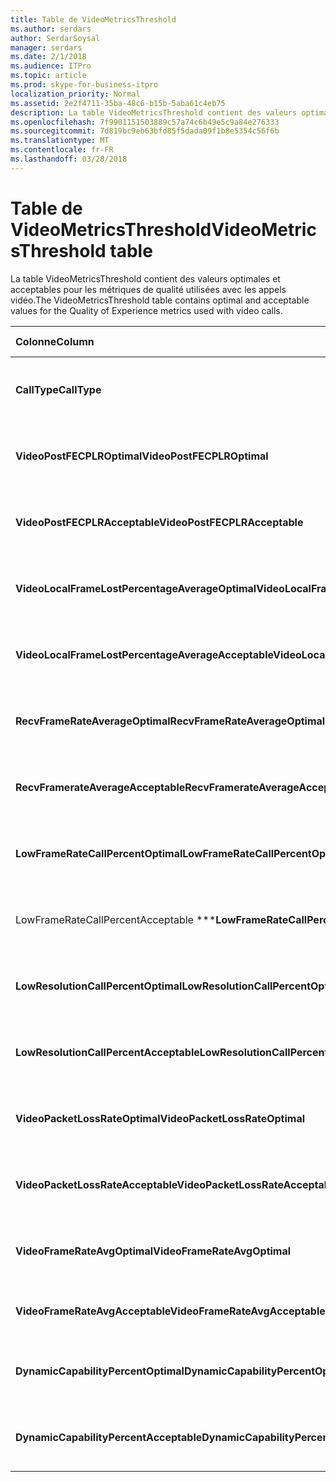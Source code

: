 ```yaml
---
title: Table de VideoMetricsThreshold
ms.author: serdars
author: SerdarSoysal
manager: serdars
ms.date: 2/1/2018
ms.audience: ITPro
ms.topic: article
ms.prod: skype-for-business-itpro
localization_priority: Normal
ms.assetid: 2e2f4711-35ba-48c6-b15b-5aba61c4eb75
description: La table VideoMetricsThreshold contient des valeurs optimales et acceptables pour les métriques de qualité utilisées avec les appels vidéo.
ms.openlocfilehash: 7f9901151503889c57a74c6b49e5c9a84e276333
ms.sourcegitcommit: 7d819bc9eb63bfd85f5dada09f1b8e5354c56f6b
ms.translationtype: MT
ms.contentlocale: fr-FR
ms.lasthandoff: 03/28/2018
---
```

# <a name="videometricsthreshold-table"></a><span data-ttu-id="cbb2d-103">Table de VideoMetricsThreshold</span><span class="sxs-lookup"><span data-stu-id="cbb2d-103">VideoMetricsThreshold table</span></span>
 
<span data-ttu-id="cbb2d-104">La table VideoMetricsThreshold contient des valeurs optimales et acceptables pour les métriques de qualité utilisées avec les appels vidéo.</span><span class="sxs-lookup"><span data-stu-id="cbb2d-104">The VideoMetricsThreshold table contains optimal and acceptable values for the Quality of Experience metrics used with video calls.</span></span>
  
|<span data-ttu-id="cbb2d-105">**Colonne**</span><span class="sxs-lookup"><span data-stu-id="cbb2d-105">**Column**</span></span>|<span data-ttu-id="cbb2d-106">**Type de données**</span><span class="sxs-lookup"><span data-stu-id="cbb2d-106">**Data Type**</span></span>|<span data-ttu-id="cbb2d-107">**Index de la clé**</span><span class="sxs-lookup"><span data-stu-id="cbb2d-107">**Key/Index**</span></span>|<span data-ttu-id="cbb2d-108">**Détails**</span><span class="sxs-lookup"><span data-stu-id="cbb2d-108">**Details**</span></span>|
|:-----|:-----|:-----|:-----|
|<span data-ttu-id="cbb2d-109">**CallType**</span><span class="sxs-lookup"><span data-stu-id="cbb2d-109">**CallType**</span></span> <br/> |<span data-ttu-id="cbb2d-110">int</span><span class="sxs-lookup"><span data-stu-id="cbb2d-110">int</span></span>  <br/> |<span data-ttu-id="cbb2d-111">Principal</span><span class="sxs-lookup"><span data-stu-id="cbb2d-111">Primary</span></span>  <br/> |<span data-ttu-id="cbb2d-112">Type d’appel qui a été placé.</span><span class="sxs-lookup"><span data-stu-id="cbb2d-112">Type of call that was placed.</span></span>  <br/> |
|<span data-ttu-id="cbb2d-113">**VideoPostFECPLROptimal**</span><span class="sxs-lookup"><span data-stu-id="cbb2d-113">**VideoPostFECPLROptimal**</span></span> <br/> |<span data-ttu-id="cbb2d-114">Decimal(5,2)</span><span class="sxs-lookup"><span data-stu-id="cbb2d-114">decimal(5,2)</span></span>  <br/> ||<span data-ttu-id="cbb2d-115">La valeur par défaut est de 0,05.</span><span class="sxs-lookup"><span data-stu-id="cbb2d-115">The default value is 0.05.</span></span>  <br/> |
|<span data-ttu-id="cbb2d-116">**VideoPostFECPLRAcceptable**</span><span class="sxs-lookup"><span data-stu-id="cbb2d-116">**VideoPostFECPLRAcceptable**</span></span> <br/> |<span data-ttu-id="cbb2d-117">Decimal(5,2)</span><span class="sxs-lookup"><span data-stu-id="cbb2d-117">decimal(5,2)</span></span>  <br/> ||<span data-ttu-id="cbb2d-118">La valeur par défaut est de 0,10.</span><span class="sxs-lookup"><span data-stu-id="cbb2d-118">The default value is 0.10.</span></span>  <br/> |
|<span data-ttu-id="cbb2d-119">**VideoLocalFrameLostPercentageAverageOptimal**</span><span class="sxs-lookup"><span data-stu-id="cbb2d-119">**VideoLocalFrameLostPercentageAverageOptimal**</span></span> <br/> |<span data-ttu-id="cbb2d-120">Decimal(5,2)</span><span class="sxs-lookup"><span data-stu-id="cbb2d-120">decimal(5,2)</span></span>  <br/> ||<span data-ttu-id="cbb2d-121">La valeur par défaut est 5.0.</span><span class="sxs-lookup"><span data-stu-id="cbb2d-121">The default value is 5.0.</span></span>  <br/> |
|<span data-ttu-id="cbb2d-122">**VideoLocalFrameLostPercentageAverageAcceptable**</span><span class="sxs-lookup"><span data-stu-id="cbb2d-122">**VideoLocalFrameLostPercentageAverageAcceptable**</span></span> <br/> |<span data-ttu-id="cbb2d-123">Decimal(5,2)</span><span class="sxs-lookup"><span data-stu-id="cbb2d-123">decimal(5,2)</span></span>  <br/> ||<span data-ttu-id="cbb2d-124">La valeur par défaut est 10.0.</span><span class="sxs-lookup"><span data-stu-id="cbb2d-124">The default value is 10.0.</span></span>  <br/> |
|<span data-ttu-id="cbb2d-125">**RecvFrameRateAverageOptimal**</span><span class="sxs-lookup"><span data-stu-id="cbb2d-125">**RecvFrameRateAverageOptimal**</span></span> <br/> |<span data-ttu-id="cbb2d-126">Decimal(9,4)</span><span class="sxs-lookup"><span data-stu-id="cbb2d-126">decimal(9,4)</span></span>  <br/> ||<span data-ttu-id="cbb2d-127">La valeur par défaut est 12.0000.</span><span class="sxs-lookup"><span data-stu-id="cbb2d-127">The default value is 12.0000.</span></span>  <br/> |
|<span data-ttu-id="cbb2d-128">**RecvFramerateAverageAcceptable**</span><span class="sxs-lookup"><span data-stu-id="cbb2d-128">**RecvFramerateAverageAcceptable**</span></span> <br/> |<span data-ttu-id="cbb2d-129">Decimal(9,4)</span><span class="sxs-lookup"><span data-stu-id="cbb2d-129">decimal(9,4)</span></span>  <br/> ||<span data-ttu-id="cbb2d-130">La valeur par défaut est 7.0000.</span><span class="sxs-lookup"><span data-stu-id="cbb2d-130">The default value is 7.0000.</span></span>  <br/> |
|<span data-ttu-id="cbb2d-131">**LowFrameRateCallPercentOptimal**</span><span class="sxs-lookup"><span data-stu-id="cbb2d-131">**LowFrameRateCallPercentOptimal**</span></span> <br/> |<span data-ttu-id="cbb2d-132">Decimal(5,2)</span><span class="sxs-lookup"><span data-stu-id="cbb2d-132">decimal(5,2)</span></span>  <br/> ||<span data-ttu-id="cbb2d-133">La valeur par défaut est 5.0.</span><span class="sxs-lookup"><span data-stu-id="cbb2d-133">The default value is 5.0.</span></span>  <br/> |
|<span data-ttu-id="cbb2d-134">LowFrameRateCallPercentAcceptable \*\*\*</span><span class="sxs-lookup"><span data-stu-id="cbb2d-134">****LowFrameRateCallPercentAcceptable****</span></span> <br/> |<span data-ttu-id="cbb2d-135">Decimal(5,2)</span><span class="sxs-lookup"><span data-stu-id="cbb2d-135">decimal(5,2)</span></span>  <br/> ||<span data-ttu-id="cbb2d-136">La valeur par défaut est 10,0 /</span><span class="sxs-lookup"><span data-stu-id="cbb2d-136">The default value is 10.0/</span></span>  <br/> |
|<span data-ttu-id="cbb2d-137">**LowResolutionCallPercentOptimal**</span><span class="sxs-lookup"><span data-stu-id="cbb2d-137">**LowResolutionCallPercentOptimal**</span></span> <br/> |<span data-ttu-id="cbb2d-138">Decimal(5,2)</span><span class="sxs-lookup"><span data-stu-id="cbb2d-138">decimal(5,2)</span></span>  <br/> ||<span data-ttu-id="cbb2d-139">La valeur par défaut est 5.0.</span><span class="sxs-lookup"><span data-stu-id="cbb2d-139">The default value is 5.0.</span></span>  <br/> |
|<span data-ttu-id="cbb2d-140">**LowResolutionCallPercentAcceptable**</span><span class="sxs-lookup"><span data-stu-id="cbb2d-140">**LowResolutionCallPercentAcceptable**</span></span> <br/> |<span data-ttu-id="cbb2d-141">Decimal(5,2)</span><span class="sxs-lookup"><span data-stu-id="cbb2d-141">decimal(5,2)</span></span>  <br/> ||<span data-ttu-id="cbb2d-142">La valeur par défaut est 10.0.</span><span class="sxs-lookup"><span data-stu-id="cbb2d-142">The default value is 10.0.</span></span>  <br/> |
|<span data-ttu-id="cbb2d-143">**VideoPacketLossRateOptimal**</span><span class="sxs-lookup"><span data-stu-id="cbb2d-143">**VideoPacketLossRateOptimal**</span></span> <br/> |<span data-ttu-id="cbb2d-144">foat</span><span class="sxs-lookup"><span data-stu-id="cbb2d-144">foat</span></span>  <br/> ||<span data-ttu-id="cbb2d-145">La valeur par défaut est de 0,05.</span><span class="sxs-lookup"><span data-stu-id="cbb2d-145">The default value is 0.05.</span></span>  <br/> |
|<span data-ttu-id="cbb2d-146">**VideoPacketLossRateAcceptable**</span><span class="sxs-lookup"><span data-stu-id="cbb2d-146">**VideoPacketLossRateAcceptable**</span></span> <br/> |<span data-ttu-id="cbb2d-147">float</span><span class="sxs-lookup"><span data-stu-id="cbb2d-147">float</span></span>  <br/> ||<span data-ttu-id="cbb2d-148">La valeur par défaut est de 0,10.</span><span class="sxs-lookup"><span data-stu-id="cbb2d-148">The default value is 0.10.</span></span>  <br/> |
|<span data-ttu-id="cbb2d-149">**VideoFrameRateAvgOptimal**</span><span class="sxs-lookup"><span data-stu-id="cbb2d-149">**VideoFrameRateAvgOptimal**</span></span> <br/> |<span data-ttu-id="cbb2d-150">float</span><span class="sxs-lookup"><span data-stu-id="cbb2d-150">float</span></span>  <br/> ||<span data-ttu-id="cbb2d-151">La valeur par défaut est 12.</span><span class="sxs-lookup"><span data-stu-id="cbb2d-151">The default value is 12.</span></span>  <br/> |
|<span data-ttu-id="cbb2d-152">**VideoFrameRateAvgAcceptable**</span><span class="sxs-lookup"><span data-stu-id="cbb2d-152">**VideoFrameRateAvgAcceptable**</span></span> <br/> |<span data-ttu-id="cbb2d-153">float</span><span class="sxs-lookup"><span data-stu-id="cbb2d-153">float</span></span>  <br/> ||<span data-ttu-id="cbb2d-154">La valeur par défaut est 7.</span><span class="sxs-lookup"><span data-stu-id="cbb2d-154">The default value is 7.</span></span>  <br/> |
|<span data-ttu-id="cbb2d-155">**DynamicCapabilityPercentOptimal**</span><span class="sxs-lookup"><span data-stu-id="cbb2d-155">**DynamicCapabilityPercentOptimal**</span></span> <br/> |<span data-ttu-id="cbb2d-156">Decimal(5,2)</span><span class="sxs-lookup"><span data-stu-id="cbb2d-156">decimal(5,2)</span></span>  <br/> ||<span data-ttu-id="cbb2d-157">La valeur par défaut s’élève à 5,00.</span><span class="sxs-lookup"><span data-stu-id="cbb2d-157">The default value is 5.00.</span></span>  <br/> |
|<span data-ttu-id="cbb2d-158">**DynamicCapabilityPercentAcceptable**</span><span class="sxs-lookup"><span data-stu-id="cbb2d-158">**DynamicCapabilityPercentAcceptable**</span></span> <br/> |<span data-ttu-id="cbb2d-159">Decimal(5,2)</span><span class="sxs-lookup"><span data-stu-id="cbb2d-159">decimal(5,2)</span></span>  <br/> ||<span data-ttu-id="cbb2d-160">La valeur par défaut est de 10,00.</span><span class="sxs-lookup"><span data-stu-id="cbb2d-160">The default value is 10.00.</span></span>  <br/> |
   

